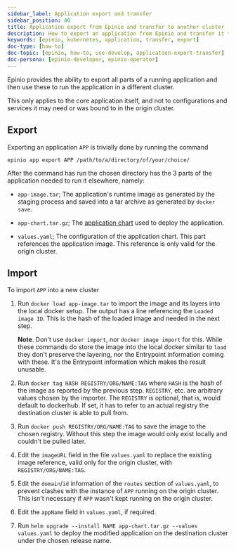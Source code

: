 ```yaml
---
sidebar_label: Application export and transfer
sidebar_position: 40
title: Application export from Epinio and transfer to another cluster
description: How to export an application from Epinio and transfer it to another cluster.
keywords: [epinio, kubernetes, application, transfer, export]
doc-type: [how-to]
doc-topic: [epinio, how-to, use-develop, application-export-transfer]
doc-persona: [epinio-developer, epinio-operator]
---
```


<head>
  <link rel="canonical" href="https://docs.epinio.io/howtos/use-develop/export-and-transfer"/>
</head>

Epinio provides the ability to export all parts of a running application and then use these to run
the application in a different cluster.

This only applies to the core application itself, and not to configurations
and services it may need or was bound to in the origin cluster.

## Export

Exporting an application `APP` is trivially done by running the command

```console
epinio app export APP /path/to/a/directory/of/your/choice/
```

After the command has run the chosen directory has the 3 parts of the application needed to run
it elsewhere, namely:

- `app-image.tar`; The application's runtime image as generated by the staging process and saved into a tar archive as generated by `docker save`.

- `app-chart.tar.gz`; The [application chart](../customization/create_custom_appcharts.md) used to deploy the application.

- `values.yaml`; The configuration of the application chart.
This part references the application image.
This reference is only valid for the origin cluster.

## Import

To import `APP` into a new cluster

1. Run `docker load app-image.tar` to import the image and its layers into the local docker setup.
The output has a line referencing the `Loaded image ID`.
This is the hash of the loaded image and needed in the next step.

   __Note__. Don't use `docker import`, nor `docker image import` for this.
   While these commands do store the image into the local docker similar to `load` they don't preserve the layering,
   nor the Entrypoint information coming with these.
   It's the Entrypoint information which makes the result unusable.

1. Run `docker tag HASH REGISTRY/ORG/NAME:TAG` where `HASH` is the hash of the image as reported by the previous step.
`REGISTRY`, etc. are arbitrary values chosen by the importer.
The `REGISTRY` is optional, that is, would default to dockerhub.
If set, it has to refer to an actual registry the destination cluster is able to pull from.

1. Run `docker push REGISTRY/ORG/NAME:TAG` to save the image to the chosen registry.
Without this step the image would only exist locally and couldn't be pulled later.

1. Edit the `imageURL` field in the file `values.yaml` to replace the existing image reference,
valid only for the origin cluster, with `REGISTRY/ORG/NAME:TAG`.

1. Edit the `domain`/`id` information of the `routes` section of `values.yaml`,
to prevent clashes with the instance of `APP` running on the origin cluster.
This isn't necessary if `APP` wasn't kept running on the origin cluster.

1. Edit the `appName` field in `values.yaml`, if required.

1. Run `helm upgrade --install NAME app-chart.tar.gz --values values.yaml` to deploy the modified application on the destination cluster under the chosen release name.
